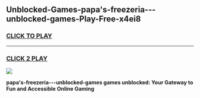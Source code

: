 
## Unblocked-Games-papa's-freezeria---unblocked-games-Play-Free-x4ei8
<h3>
<a href="https://premium76.site?title=papa's-freezeria---unblocked-games&ref=23A">CLICK TO PLAY</a></h3>
<hr>

<h3>
<a href="https://premium76.site?title=papa's-freezeria---unblocked-games&ref=23A">CLICK 2 PLAY</a>
  
</h3>

<a href="https://premium76.site?title=papa's-freezeria---unblocked-games&ref=23A"><img src="https://clearcache.store/games.png"></a>


**papa's-freezeria---unblocked-games games unblocked: Your Gateway to Fun and Accessible Online Gaming**
